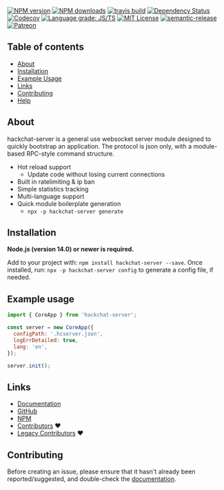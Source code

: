 [![NPM version](https://img.shields.io/npm/v/hackchat-server.svg?maxAge=3600)](https://www.npmjs.com/package/hackchat-server)
[![NPM downloads](https://img.shields.io/npm/dt/hackchat-server.svg?maxAge=3600)](https://www.npmjs.com/package/hackchat-server)
[![travis build](https://img.shields.io/travis/hack-chat/hackchat-server.svg?style=flat)](https://travis-ci.org/hack-chat/hackchat-server)
[![Dependency Status](https://david-dm.org/hack-chat/hackchat-server.svg?theme=shields.io)](https://david-dm.org/hack-chat/hackchat-server)
[![Codecov](https://img.shields.io/codecov/c/github/hack-chat/hackchat-server.svg)](https://app.codecov.io/gh/hack-chat/hackchat-server)
[![Language grade: JS/TS](https://img.shields.io/lgtm/grade/javascript/github/hack-chat/hackchat-server.svg?logo=lgtm&logoWidth=18)](https://lgtm.com/projects/g/hack-chat/hackchat-server/context:javascript)
[![MIT License](https://img.shields.io/github/license/hack-chat/hackchat-server.svg?style=flat)](http://opensource.org/licenses/MIT)
[![semantic-release](https://img.shields.io/badge/%20%20%F0%9F%93%A6%F0%9F%9A%80-semantic--release-e10079.svg?style=flat)](https://github.com/semantic-release/semantic-release)
[![Patreon](https://img.shields.io/badge/donate-patreon-orange.svg)](https://www.patreon.com/marzavec)


## Table of contents

- [About](#about)
- [Installation](#installation)
- [Example Usage](#example-usage)
- [Links](#links)
- [Contributing](#contributing)
- [Help](#help)

## About

hackchat-server is a general use websocket server module designed to quickly bootstrap an application. The protocol is json only, with a module-based RPC-style command structure.

- Hot reload support
  - Update code without losing current connections
- Built in ratelimiting & ip ban
- Simple statistics tracking
- Multi-language support
- Quick module boilerplate generation
  - `npx -p hackchat-server generate`

## Installation

**Node.js (version 14.0) or newer is required.**

Add to your project with: `npm install hackchat-server --save`.
Once installed, run: `npx -p hackchat-server config` to generate a config file, if needed.

## Example usage

```js
import { CoreApp } from 'hackchat-server';

const server = new CoreApp({
  configPath: '.hcserver.json',
  logErrDetailed: true,
  lang: 'en',
});

server.init();
```

## Links

- [Documentation](https://github.com/hack-chat/hackchat-server)
- [GitHub](https://github.com/hack-chat/hackchat-server)
- [NPM](https://www.npmjs.com/package/hackchat-server)
- [Contributors](https://github.com/hack-chat/main/graphs/contributors) :heart:
- [Legacy Contributors](https://github.com/AndrewBelt/hack.chat/graphs/contributors) :heart:

## Contributing

Before creating an issue, please ensure that it hasn't already been reported/suggested, and double-check the [documentation](https://github.com/hack-chat/hackchat-server).
